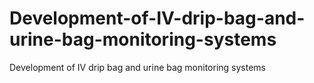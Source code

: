 # Development-of-IV-drip-bag-and-urine-bag-monitoring-systems
Development of IV drip bag and urine bag monitoring systems
